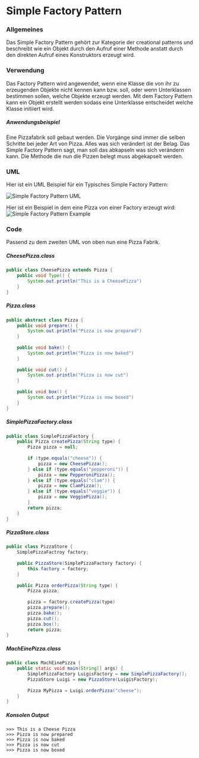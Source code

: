 # Simple Factory Pattern

### Allgemeines
Das Simple Factory Pattern gehört zur Kategorie der creational patterns und beschreibt wie ein Objekt durch den Aufruf einer Methode anstatt durch den direkten Aufruf eines Konstruktors erzeugt wird.
### Verwendung
Das Factory Pattern wird angewendet, wenn eine Klasse die von ihr zu erzeugenden Objekte nicht kennen kann bzw. soll, oder wenn Unterklassen bestimmen sollen, welche Objekte erzeugt werden. Mit dem Factory Pattern kann ein Objekt erstellt werden sodass eine Unterklasse entscheidet welche Klasse initiiert wird.
##### Anwendungsbeispiel
Eine Pizzafabrik soll gebaut werden. Die Vorgänge sind immer die selben Schritte bei jeder Art von Pizza. Alles was sich verändert ist der Belag. Das Simple Factory Pattern sagt, man soll das abkapseln was sich verändern kann. Die Methode die nun die Pizzen belegt muss abgekapselt werden.

### UML 
Hier ist ein UML Beispiel für ein Typisches Simple Factory Pattern:

![Simple Factory Pattern UML](https://i.imgur.com/1i5hkIl.png)


Hier ist ein Beispiel in dem eine Pizza von einer Factory erzeugt wird:
![Simple Factory Pattern Example](https://i.imgur.com/byZuq1U.png)

### Code
Passend zu dem zweiten UML von oben nun eine Pizza Fabrik.

##### CheesePizza.class
```java
public class CheesePizza extends Pizza {
	public void Type() {
    	System.out.println("This is a CheesePizza")
    }
}
```
##### Pizza.class
```java
public abstract class Pizza {
	public void prepare() {
    	System.out.println("Pizza is now prepared")
    }
    
    public void bake() {
    	System.out.println("Pizza is now baked")
    }
    
    public void cut() {
    	System.out.println("Pizza is now cut")
    }
    
    public void box() {
    	System.out.println("Pizza is now boxed")
    }
}
```
##### SimplePizzaFactory.class
```java
public class SimplePizzaFactory {
	public Pizza createPizza(String type) {
    	Pizza pizza = null;
        
        if (type.equals("cheese")) {
        	pizza = new CheesePizza();
        } else if (type.equals("pepperoni")) {
        	pizza = new PepperoniPizza();
        } else if (type.equals("clam")) {
        	pizza = new ClamPizza();
        } else if (type.equals("veggie")) {
        	pizza = new VeggiePizza();
        }
        return pizza;
    }
}
```
##### PizzaStore.class
```java
public class PizzaStore {
	SimplePizzaFactroy factory;
    
    public PizzaStore(SimplePizzaFactory factory) {
    	this.factory = factory;
    }
    
    public Pizza orderPizza(String type) {
    	Pizza pizza;
        
        pizza = factory.createPizza(type)
        pizza.prepare();
        pizza.bake();
        pizza.cut();
        pizza.box();
        return pizza;
}
```
##### MachEinePizza.class
```java
public class MachEinePizza {
	public static void main(String[] args) {
    	SimplePizzaFactory LuigisFactory = new SimplePizzaFactory();
		PizzaStore Luigi = new PizzaStore(LuigisFactory);
        
        Pizza MyPizza = Luigi.orderPizza("cheese");
    }
}
```
##### Konsolen Output
```
>>> This is a Cheese Pizza
>>> Pizza is now prepared
>>> Pizza is now baked
>>> Pizza is now cut
>>> Pizza is now boxed
```
